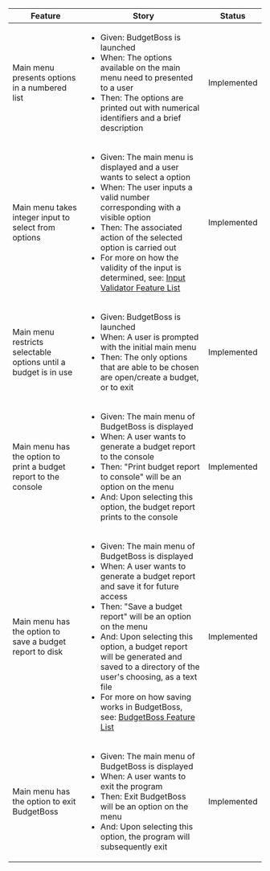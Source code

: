 <table>
	<thead>
		<tr>
		 	<th>Feature</th>
		 	<th>Story</th>
		 	<th>Status</th>
		</tr>
	</thead>
	<tbody>
		<tr>
			<td>Main menu presents options in a numbered list</td>
		  	<td>
		   	<ul>
		      		<li>Given: BudgetBoss is launched</li>
		       		<li>When: The options available on the main menu need to presented to a user</li>
		      		<li>Then: The options are printed out with numerical identifiers and a brief description</li>
		 	</td>
		 	<td>Implemented</td>
		</tr>
		<tr>
			<td>Main menu takes integer input to select from options</td>
		  	<td>
		   	<ul>
		      		<li>Given: The main menu is displayed and a user wants to select a option</li>
		       		<li>When: The user inputs a valid number corresponding with a visible option</li>
		      		<li>Then: The associated action of the selected option is carried out</li>
				<li>For more on how the validity of the input is determined, see: <a href = "InputValidatorFeatureList.md">Input Validator Feature List</a>
		 	</td>
		 	<td>Implemented</td>
		</tr>
		<tr>
			<td>Main menu restricts selectable options until a budget is in use</td>
		  	<td>
		   	<ul>
		      		<li>Given: BudgetBoss is launched</li>
		       		<li>When: A user is prompted with the initial main menu</li>
		      		<li>Then: The only options that are able to be chosen are open/create a budget, or to exit</li>
		 	</td>
		 	<td>Implemented</td>
		</tr>
		<tr>
			<td>Main menu has the option to print a budget report to the console</td>
		  	<td>
		   	<ul>
		      		<li>Given: The main menu of BudgetBoss is displayed</li>
		       		<li>When: A user wants to generate a budget report to the console</li>
		      		<li>Then: "Print budget report to console" will be an option on the menu</li>
				<li>And: Upon selecting this option, the budget report prints to the console</li>
		 	</td>
		 	<td>Implemented</td>
		</tr>
		<tr>
			<td>Main menu has the option to save a budget report to disk</td>
		  	<td>
		   	<ul>
		      		<li>Given: The main menu of BudgetBoss is displayed</li>
		       		<li>When: A user wants to generate a budget report and save it for future access</li>
		      		<li>Then: "Save a budget report" will be an option on the menu</li>
				<li>And: Upon selecting this option, a budget report will be generated and saved to a directory of the user's choosing, as a text file</li>
				<li>For more on how saving works in BudgetBoss, see: <a href = "BudgetBossFeatureList.md">BudgetBoss Feature List</a>
		 	</td>
		 	<td>Implemented</td>
		</tr>
		<tr>
			<td>Main menu has the option to exit BudgetBoss</td>
		  	<td>
		   	<ul>
		      		<li>Given: The main menu of BudgetBoss is displayed</li>
		       		<li>When: A user wants to exit the program </li>
		      		<li>Then: Exit BudgetBoss will be an option on the menu</li>
				<li>And: Upon selecting this option, the program will subsequently exit</li>
		 	</td>
		 	<td>Implemented</td>
		</tr>
	</tbody>
	<tfoot>
	</tfoot>
</table>